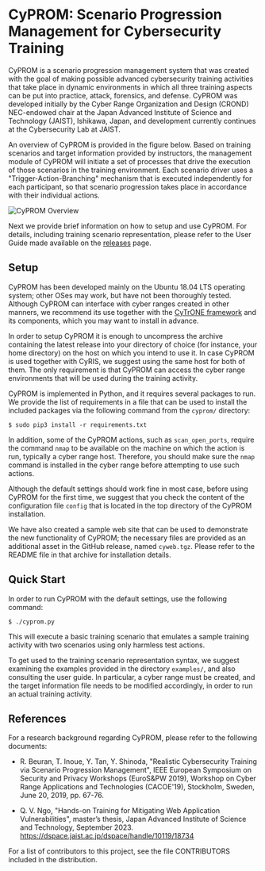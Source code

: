 # CyPROM: Scenario Progression Management for Cybersecurity Training

CyPROM is a scenario progression management system that was created with the goal of making possible advanced cybersecurity training activities that take place in dynamic environments in which all three training aspects can be put into practice, attack, forensics, and defense. CyPROM was developed initially by the Cyber Range Organization and Design (CROND) NEC-endowed chair at the Japan Advanced Institute of Science and Technology (JAIST), Ishikawa, Japan, and development currently continues at the Cybersecurity Lab at JAIST.

An overview of CyPROM is provided in the figure below. Based on training scenarios and target information provided by instructors, the management module of CyPROM will initiate a set of processes that drive the execution of those scenarios in the training environment. Each scenario driver uses a "Trigger-Action-Branching" mechanism that is executed independently for each participant, so that scenario progression takes place in accordance with their individual actions.

![CyPROM Overview](https://github.com/crond-jaist/cyprom/blob/master/cyprom_overview.png)

Next we provide brief information on how to setup and use CyPROM. For details, including training scenario representation, please refer to the User Guide made available on the [releases](https://github.com/crond-jaist/cyprom/releases) page.


## Setup

CyPROM has been developed mainly on the Ubuntu 18.04 LTS operating system; other OSes may work, but have not been thoroughly tested. Although CyPROM can interface with cyber ranges created in other manners, we recommend its use together with the [CyTrONE framework](https://github.com/crond-jaist/cytrone) and its components, which you may want to install in advance.

In order to setup CyPROM it is enough to uncompress the archive containing the latest release into your directory of choice (for instance, your home directory) on the host on which you intend to use it. In case CyPROM is used together with CyRIS, we suggest using the same host for both of them. The only requirement is that CyPROM can access the cyber range environments that will be used during the training activity.

CyPROM is implemented in Python, and it requires several packages to run. We provide the list of requirements in a file that can be used to install the included packages via the following command from the `cyprom/` directory:

`$ sudo pip3 install -r requirements.txt`

In addition, some of the CyPROM actions, such as `scan_open_ports`, require the command `nmap` to be available on the machine on which the action is run, typically a cyber range host. Therefore, you should make sure the `nmap` command is installed in the cyber range before attempting to use such actions.

Although the default settings should work fine in most case, before using CyPROM for the first time, we suggest that you check the content of the configuration file `config` that is located in the top directory of the CyPROM installation.

We have also created a sample web site that can be used to demonstrate the new functionality of CyPROM; the necessary files are provided as an additional asset in the GitHub release, named `cyweb.tgz`. Please refer to the README file in that archive for installation details.


## Quick Start

In order to run CyPROM with the default settings, use the following command:

`$ ./cyprom.py`

This will execute a basic training scenario that emulates a sample training activity with two scenarios using only harmless test actions.

To get used to the training scenario representation syntax, we suggest examining the examples provided in the directory `examples/`, and also consulting the user guide. In particular, a cyber range must be created, and the target information file needs to be modified accordingly, in order to run an actual training activity.


## References

For a research background regarding CyPROM, please refer to the following documents:

* R. Beuran, T. Inoue, Y. Tan, Y. Shinoda, "Realistic Cybersecurity Training via Scenario Progression Management", IEEE European Symposium on Security and Privacy Workshops (EuroS&PW 2019), Workshop on Cyber Range Applications and Technologies (CACOE'19), Stockholm, Sweden, June 20, 2019, pp. 67-76.

* Q. V. Ngo, "Hands-on Training for Mitigating Web Application Vulnerabilities", master’s thesis, Japan Advanced Institute of Science and Technology, September 2023. https://dspace.jaist.ac.jp/dspace/handle/10119/18734

For a list of contributors to this project, see the file CONTRIBUTORS included in the distribution.

